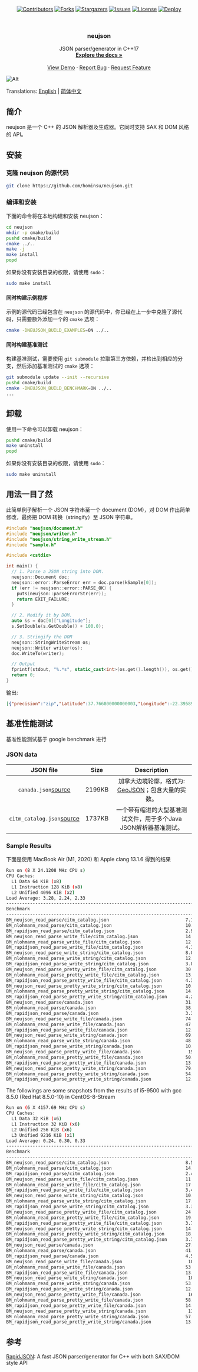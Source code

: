 <div id="top"></div>

<!-- PROJECT SHIELDS -->
<p align="center">
<a href="https://github.com/hominsu/neujson/graphs/contributors"><img src="https://img.shields.io/github/contributors/hominsu/neujson.svg?style=for-the-badge" alt="Contributors"></a>
<a href="https://github.com/hominsu/neujson/network/members"><img src="https://img.shields.io/github/forks/hominsu/neujson.svg?style=for-the-badge" alt="Forks"></a>
<a href="https://github.com/hominsu/neujson/stargazers"><img src="https://img.shields.io/github/stars/hominsu/neujson.svg?style=for-the-badge" alt="Stargazers"></a>
<a href="https://github.com/hominsu/neujson/issues"><img src="https://img.shields.io/github/issues/hominsu/neujson.svg?style=for-the-badge" alt="Issues"></a>
<a href="https://github.com/hominsu/neujson/blob/master/LICENSE"><img src="https://img.shields.io/github/license/hominsu/neujson.svg?style=for-the-badge" alt="License"></a>
<a href="https://github.com/hominsu/neujson/actions/workflows/docker-publish.yml"><img src="https://img.shields.io/github/workflow/status/hominsu/neujson/Docker%20Deploy?style=for-the-badge" alt="Deploy"></a>
</p>


<!-- PROJECT LOGO -->
<br/>
<div align="center">
<!--   <a href="https://github.com/hominsu/neujson">
    <img src="images/logo.png" alt="Logo" width="80" height="80">
  </a> -->

<h3 align="center">neujson</h3>

  <p align="center">
    JSON parser/generator in C++17
    <br/>
    <a href="https://hominsu.github.io/neujson/"><strong>Explore the docs »</strong></a>
    <br/>
    <br/>
    <a href="https://github.com/hominsu/neujson">View Demo</a>
    ·
    <a href="https://github.com/hominsu/neujson/issues">Report Bug</a>
    ·
    <a href="https://github.com/hominsu/neujson/issues">Request Feature</a>
  </p>
</div>

![Alt](https://repobeats.axiom.co/api/embed/8a83cfd0471491a4d17cc58263a6cc63143a3552.svg "Repobeats analytics image")

Translations: [English](README.md) | [简体中文](README_zh.md)

## 简介

neujson 是一个 C++ 的 JSON 解析器及生成器。它同时支持 SAX 和 DOM 风格的 API。

## 安装

### 克隆 neujson 的源代码

```bash
git clone https://github.com/hominsu/neujson.git
```

### 编译和安装

下面的命令将在本地构建和安装 neujson：

```bash
cd neujson
mkdir -p cmake/build
pushd cmake/build
cmake ../..
make -j
make install
popd
```

如果你没有安装目录的权限，请使用 `sudo`：

```bash
sudo make install
```

#### 同时构建示例程序

示例的源代码已经包含在 `neujson` 的源代码中，你已经在上一步中克隆了源代码，只需要额外添加一个的 `cmake` 选项：

```bash
cmake -DNEUJSON_BUILD_EXAMPLES=ON ../..
```

#### 同时构建基准测试

构建基准测试，需要使用 `git submodule` 拉取第三方依赖，并检出到相应的分支，然后添加基准测试的 `cmake` 选项：

```bash
git submodule update --init --recursive
pushd cmake/build
cmake -DNEUJSON_BUILD_BENCHMARK=ON ../..
...
```

## 卸载

使用一下命令可以卸载 neujson：

```bash
pushd cmake/build
make uninstall
popd
```

如果你没有安装目录的权限，请使用 `sudo`：

```bash
sudo make uninstall
```

## 用法一目了然

此简单例子解析一个 JSON 字符串至一个 document (DOM)，对 DOM 作出简单修改，最终把 DOM 转换（stringify）至 JSON 字符串。

```cpp
#include "neujson/document.h"
#include "neujson/writer.h"
#include "neujson/string_write_stream.h"
#include "sample.h"

#include <cstdio>

int main() {
  // 1. Parse a JSON string into DOM.
  neujson::Document doc;
  neujson::error::ParseError err = doc.parse(kSample[0]);
  if (err != neujson::error::PARSE_OK) {
    puts(neujson::parseErrorStr(err));
    return EXIT_FAILURE;
  }

  // 2. Modify it by DOM.
  auto &s = doc[0]["Longitude"];
  s.SetDouble(s.GetDouble() + 100.0);

  // 3. Stringify the DOM
  neujson::StringWriteStream os;
  neujson::Writer writer(os);
  doc.WriteTo(writer);

  // Output
  fprintf(stdout, "%.*s", static_cast<int>(os.get().length()), os.get().data());
  return 0;
}
```

输出:

```json
[{"precision":"zip","Latitude":37.766800000000003,"Longitude":-22.395899999999997,"Address":"","City":"SAN FRANCISCO","State":"CA","Zip":"94107","Country":"US"},{"precision":"zip","Latitude":37.371991000000001,"Longitude":-122.02602,"Address":"","City":"SUNNYVALE","State":"CA","Zip":"94085","Country":"US"}]
```

## 基准性能测试

基准性能测试基于 google benchmark 进行

### JSON data

|                          JSON file                           |  Size  |                         Description                          |
| :----------------------------------------------------------: | :----: | :----------------------------------------------------------: |
| `canada.json`[source](https://github.com/mloskot/json_benchmark/blob/master/data/canada.json) | 2199KB | 加拿大边境轮廓，格式为: [GeoJSON](http://geojson.org/)；包含大量的实数。 |
| `citm_catalog.json`[source](https://github.com/RichardHightower/json-parsers-benchmark/blob/master/data/citm_catalog.json) | 1737KB | 一个带有缩进的大型基准测试文件，用于多个Java JSON解析器基准测试。 |

### Sample Results

下面是使用 MacBook Air (M1, 2020) 和 Apple clang 13.1.6 得到的结果

```bash
Run on (8 X 24.1208 MHz CPU s)
CPU Caches:
  L1 Data 64 KiB (x8)
  L1 Instruction 128 KiB (x8)
  L2 Unified 4096 KiB (x2)
Load Average: 3.28, 2.24, 2.33
--------------------------------------------------------------------------------------------------------
Benchmark                                                              Time             CPU   Iterations
--------------------------------------------------------------------------------------------------------
BM_neujson_read_parse/citm_catalog.json                             7.10 ms         7.10 ms           74
BM_nlohmann_read_parse/citm_catalog.json                            10.6 ms         10.6 ms           66
BM_rapidjson_read_parse/citm_catalog.json                           2.96 ms         2.96 ms          238
BM_neujson_read_parse_write_file/citm_catalog.json                  14.8 ms         14.8 ms           47
BM_nlohmann_read_parse_write_file/citm_catalog.json                 12.6 ms         12.6 ms           55
BM_rapidjson_read_parse_write_file/citm_catalog.json                4.13 ms         4.13 ms          171
BM_neujson_read_parse_write_string/citm_catalog.json                8.09 ms         8.08 ms           85
BM_nlohmann_read_parse_write_string/citm_catalog.json               12.8 ms         12.8 ms           55
BM_rapidjson_read_parse_write_string/citm_catalog.json              3.85 ms         3.85 ms          180
BM_neujson_read_parse_pretty_write_file/citm_catalog.json           30.6 ms         30.6 ms           23
BM_nlohmann_read_parse_pretty_write_file/citm_catalog.json          13.3 ms         13.3 ms           53
BM_rapidjson_read_parse_pretty_write_file/citm_catalog.json         4.38 ms         4.38 ms          161
BM_neujson_read_parse_pretty_write_string/citm_catalog.json         10.2 ms         10.2 ms           68
BM_nlohmann_read_parse_pretty_write_string/citm_catalog.json        14.2 ms         14.2 ms           50
BM_rapidjson_read_parse_pretty_write_string/citm_catalog.json       4.21 ms         4.21 ms          166
BM_neujson_read_parse/canada.json                                   31.8 ms         31.8 ms           22
BM_nlohmann_read_parse/canada.json                                  38.6 ms         38.6 ms           18
BM_rapidjson_read_parse/canada.json                                 3.33 ms         3.33 ms          209
BM_neujson_read_parse_write_file/canada.json                        74.2 ms         74.2 ms            9
BM_nlohmann_read_parse_write_file/canada.json                       47.6 ms         47.6 ms           15
BM_rapidjson_read_parse_write_file/canada.json                      12.4 ms         12.4 ms           55
BM_neujson_read_parse_write_string/canada.json                      69.5 ms         69.5 ms           10
BM_nlohmann_read_parse_write_string/canada.json                     48.6 ms         48.6 ms           14
BM_rapidjson_read_parse_write_string/canada.json                    10.7 ms         10.7 ms           64
BM_neujson_read_parse_pretty_write_file/canada.json                  151 ms          151 ms            5
BM_nlohmann_read_parse_pretty_write_file/canada.json                50.8 ms         50.8 ms           14
BM_rapidjson_read_parse_pretty_write_file/canada.json               13.7 ms         13.7 ms           51
BM_neujson_read_parse_pretty_write_string/canada.json               79.1 ms         79.1 ms            9
BM_nlohmann_read_parse_pretty_write_string/canada.json              54.9 ms         54.9 ms           13
BM_rapidjson_read_parse_pretty_write_string/canada.json             12.4 ms         12.4 ms           55
```

The followings are some snapshots from the results of i5-9500 with gcc 8.5.0 (Red Hat 8.5.0-10) in CentOS-8-Stream

```bash
Run on (6 X 4157.69 MHz CPU s)
CPU Caches:
  L1 Data 32 KiB (x6)
  L1 Instruction 32 KiB (x6)
  L2 Unified 256 KiB (x6)
  L3 Unified 9216 KiB (x1)
Load Average: 0.24, 0.30, 0.33
--------------------------------------------------------------------------------------------------------
Benchmark                                                              Time             CPU   Iterations
--------------------------------------------------------------------------------------------------------
BM_neujson_read_parse/citm_catalog.json                             8.50 ms         8.48 ms           75
BM_nlohmann_read_parse/citm_catalog.json                            14.5 ms         14.5 ms           48
BM_rapidjson_read_parse/citm_catalog.json                           2.40 ms         2.40 ms          290
BM_neujson_read_parse_write_file/citm_catalog.json                  11.3 ms         11.3 ms           62
BM_nlohmann_read_parse_write_file/citm_catalog.json                 17.4 ms         17.4 ms           40
BM_rapidjson_read_parse_write_file/citm_catalog.json                3.42 ms         3.41 ms          205
BM_neujson_read_parse_write_string/citm_catalog.json                10.4 ms         10.4 ms           67
BM_nlohmann_read_parse_write_string/citm_catalog.json               17.4 ms         17.4 ms           41
BM_rapidjson_read_parse_write_string/citm_catalog.json              3.38 ms         3.38 ms          208
BM_neujson_read_parse_pretty_write_file/citm_catalog.json           24.5 ms         24.5 ms           29
BM_nlohmann_read_parse_pretty_write_file/citm_catalog.json          19.0 ms         18.9 ms           37
BM_rapidjson_read_parse_pretty_write_file/citm_catalog.json         3.79 ms         3.78 ms          186
BM_neujson_read_parse_pretty_write_string/citm_catalog.json         14.7 ms         14.6 ms           48
BM_nlohmann_read_parse_pretty_write_string/citm_catalog.json        18.4 ms         18.4 ms           39
BM_rapidjson_read_parse_pretty_write_string/citm_catalog.json       3.72 ms         3.71 ms          191
BM_neujson_read_parse/canada.json                                   27.4 ms         27.4 ms           26
BM_nlohmann_read_parse/canada.json                                  41.6 ms         41.6 ms           17
BM_rapidjson_read_parse/canada.json                                 4.58 ms         4.57 ms          153
BM_neujson_read_parse_write_file/canada.json                         101 ms          101 ms            7
BM_nlohmann_read_parse_write_file/canada.json                       53.5 ms         53.4 ms           13
BM_rapidjson_read_parse_write_file/canada.json                      13.6 ms         13.6 ms           52
BM_neujson_read_parse_write_string/canada.json                       102 ms          102 ms            7
BM_nlohmann_read_parse_write_string/canada.json                     53.1 ms         53.1 ms           13
BM_rapidjson_read_parse_write_string/canada.json                    12.3 ms         12.2 ms           57
BM_neujson_read_parse_pretty_write_file/canada.json                  167 ms          167 ms            4
BM_nlohmann_read_parse_pretty_write_file/canada.json                58.7 ms         58.6 ms           12
BM_rapidjson_read_parse_pretty_write_file/canada.json               14.4 ms         14.4 ms           49
BM_neujson_read_parse_pretty_write_string/canada.json                117 ms          117 ms            6
BM_nlohmann_read_parse_pretty_write_string/canada.json              57.4 ms         57.4 ms           11
BM_rapidjson_read_parse_pretty_write_string/canada.json             13.1 ms         13.1 ms           54
```

## 参考

[RapidJSON](https://github.com/Tencent/rapidjson): A fast JSON parser/generator for C++ with both SAX/DOM style API

